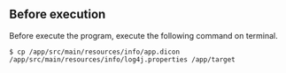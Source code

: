 ## Before execution
Before execute the program, execute the following command on terminal.
```
$ cp /app/src/main/resources/info/app.dicon /app/src/main/resources/info/log4j.properties /app/target
```